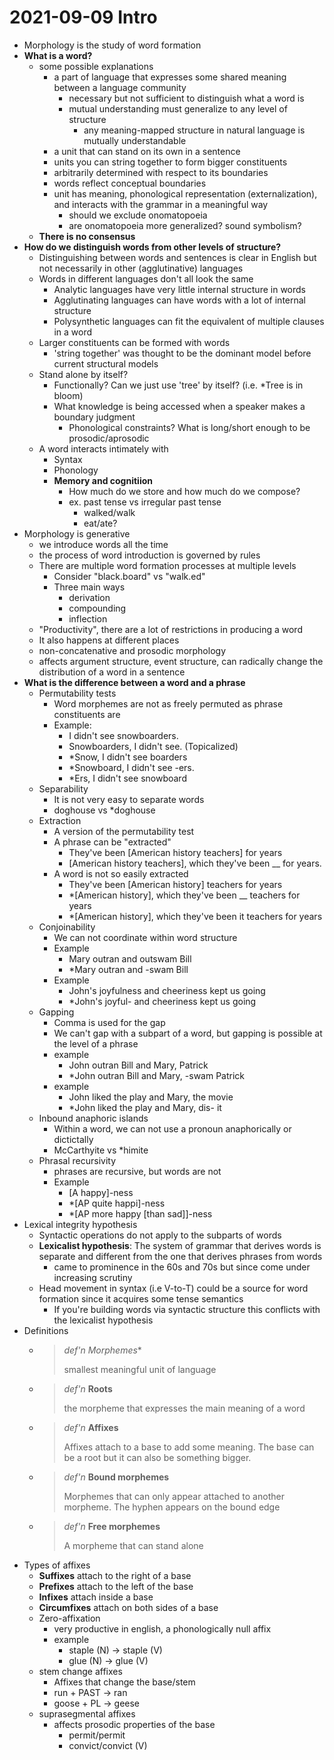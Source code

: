 # 2021-09-09 Intro

* Morphology is the study of word formation
* **What is a word?**
  * some possible explanations
    * a part of language that expresses some shared meaning between a language community 
      * necessary but not sufficient to distinguish what a word is
      * mutual understanding must generalize to any level of structure
        * any meaning-mapped structure in natural language is mutually understandable
    * a unit that can stand on its own in a sentence
    * units you can string together to form bigger constituents
    * arbitrarily determined with respect to its boundaries
    * words reflect conceptual boundaries
    * unit has meaning, phonological representation (externalization), and interacts with the grammar in a meaningful way
      * should we exclude onomatopoeia
      * are onomatopoeia more generalized? sound symbolism?
  * **There is no consensus**
* **How do we distinguish words from other levels of structure?**
  * Distinguishing between words and sentences is clear in English but not necessarily in other (agglutinative) languages
  * Words in different languages don't all look the same
    * Analytic languages have very little internal structure in words
    * Agglutinating languages can have words with a lot of internal structure
    * Polysynthetic languages can fit the equivalent of multiple clauses in a word
  * Larger constituents can be formed with words
    * 'string together' was thought to be the dominant model before current structural models
  * Stand alone by itself?
    * Functionally? Can we just use 'tree' by itself? (i.e. *Tree is in bloom)
    * What knowledge is being accessed when a speaker makes a boundary judgment
      * Phonological constraints? What is long/short enough to be prosodic/aprosodic 
  * A word interacts intimately with
    * Syntax
    * Phonology
    * **Memory and cognitiion**
      * How much do we store and how much do we compose?
      * ex. past tense vs irregular past tense
        * walked/walk
        * eat/ate?
* Morphology is generative
  * we introduce words all the time
  * the process of word introduction is governed by rules
  * There are multiple word formation processes at multiple levels
    * Consider "black.board" vs "walk.ed"
    * Three main ways
      * derivation
      * compounding
      * inflection
  * "Productivity", there are a lot of restrictions in producing a word
  * It also happens at different places
  * non-concatenative and prosodic morphology
  * affects argument structure, event structure, can radically change the distribution of a word in a sentence
* **What is the difference between a word and a phrase**
  * Permutability tests
    * Word morphemes are not as freely permuted as phrase constituents are
    * Example:
      * I didn't see snowboarders.
      * Snowboarders, I didn't see. (Topicalized)
      * \*Snow, I didn't see boarders
      * \*Snowboard, I didn't see -ers.
      * \*Ers, I didn't see snowboard
  * Separability
    * It is not very easy to separate words
    * doghouse vs \*doghouse
  * Extraction
    * A version of the permutability test
    * A phrase can be "extracted"
      * They've been [American history teachers] for years
      * [American history teachers], which they've been __ for years.
    * A word is not so easily extracted
      * They've been [American history] teachers for years
      * \*[American history], which they've been __ teachers for years
      * \*[American history], which they've been it teachers for years
  * Conjoinability
    * We can not coordinate within word structure
    * Example
      * Mary outran and outswam Bill
      * \*Mary outran and -swam Bill
    * Example
      * John's joyfulness and cheeriness kept us going
      * \*John's joyful- and cheeriness kept us going
  * Gapping
    * Comma is used for the gap
    * We can't gap with a subpart of a word, but gapping is possible at the level of a phrase
    * example
      * John outran Bill and Mary, Patrick
      * \*John outran Bill and Mary, -swam Patrick
    * example
      * John liked the play and Mary, the movie
      * \*John liked the play and Mary, dis- it
  * Inbound anaphoric islands
    * Within a word, we can not use a pronoun anaphorically or dictictally
    * McCarthyite vs \*himite
  * Phrasal recursivity
    * phrases are recursive, but words are not
    * Example
      * [A happy]-ness
      * \*[AP quite happi]-ness
      * \*[AP more happy [than sad]]-ness
* Lexical integrity hypothesis
  * Syntactic operations do not apply to the subparts of words
  * **Lexicalist hypothesis**: The system of grammar that derives words is separate and different from the one that derives phrases from words
    * came to prominence in the 60s and 70s but since come under increasing scrutiny
  * Head movement in syntax (i.e V-to-T) could be a source for word formation since it acquires some tense semantics
    * If you're building words via syntactic structure this conflicts with the lexicalist hypothesis
* Definitions
  * > *def'n* *Morphemes**
    > 
    > smallest meaningful unit of language
  * > *def'n* **Roots**
    >  
    > the morpheme that expresses the main meaning of a word
  * > *def'n* **Affixes**
    > 
    > Affixes attach to a base to add some meaning. The base can be a root but it can also be something bigger.
  * > *def'n* **Bound morphemes**
    >  
    > Morphemes that can only appear attached to another morpheme.
    > The hyphen appears on the bound edge 
  * > *def'n* **Free morphemes**
    > 
    > A morpheme that can stand alone
* Types of affixes
  * **Suffixes** attach to the right of a base
  * **Prefixes** attach to the left of the base
  * **Infixes** attach inside a base
  * **Circumfixes** attach on both sides of a base
  * Zero-affixation
    * very productive in english, a phonologically null affix
    * example
      * staple (N) -> staple (V)
      * glue (N) -> glue (V)
  * stem change affixes
    * Affixes that change the base/stem
    * run + PAST -> ran
    * goose + PL -> geese
  * suprasegmental affixes
    * affects prosodic properties of the base
      * permit/permit
      * convict/convict (V)